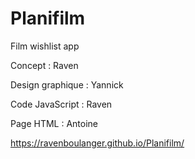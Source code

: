 # Planifilm
Film wishlist app

Concept : Raven

Design graphique : Yannick

Code JavaScript : Raven

Page HTML : Antoine

https://ravenboulanger.github.io/Planifilm/
